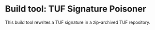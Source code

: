 # Build tool: TUF Signature Poisoner

This build tool rewrites a TUF signature in a zip-archived TUF repository.
